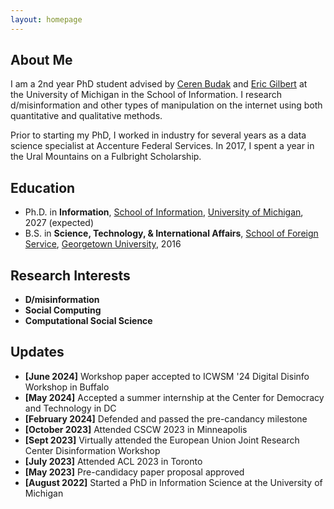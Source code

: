 ```yaml
---
layout: homepage
---
```


## About Me

I am a 2nd year PhD student advised by [Ceren Budak](https://www.si.umich.edu/people/ceren-budak) and [Eric Gilbert](http://eegilbert.org/) at the University of Michigan in the School of Information. I research d/misinformation and other types of manipulation on the internet using both quantitative and qualitative methods.

Prior to starting my PhD, I worked in industry for several years as a data science specialist at Accenture Federal Services. In 2017, I spent a year in the Ural Mountains on a Fulbright Scholarship.

## Education

- Ph.D. in **Information**, [School of Information](https://www.si.umich.edu/), [University of Michigan](https://umich.edu/), 2027 (expected)
- B.S. in **Science, Technology, & International Affairs**, [School of Foreign Service](https://sfs.georgetown.edu/), [Georgetown University](https://www.georgetown.edu/), 2016

## Research Interests

- **D/misinformation**
- **Social Computing**
- **Computational Social Science**

## Updates

- **[June 2024]** Workshop paper accepted to ICWSM '24 Digital Disinfo Workshop in Buffalo
- **[May 2024]** Accepted a summer internship at the Center for Democracy and Technology in DC
- **[February 2024]** Defended and passed the pre-candancy milestone
- **[October 2023]** Attended CSCW 2023 in Minneapolis
- **[Sept 2023]** Virtually attended the European Union Joint Research Center Disinformation Workshop
- **[July 2023]** Attended ACL 2023 in Toronto
- **[May 2023]** Pre-candidacy paper proposal approved
- **[August 2022]** Started a PhD in Information Science at the University of Michigan
